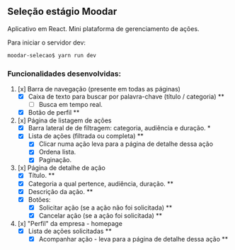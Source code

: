 ## Seleção estágio Moodar

Aplicativo em React. Mini plataforma de gerenciamento de ações.

Para iniciar o servidor dev:
```bash
moodar-selecao$ yarn run dev
```

### Funcionalidades desenvolvidas:

1. [x] Barra de navegação (presente em todas as páginas)
    * [x] Caixa de texto para buscar por palavra-chave (título / categoria) **
        * [ ] Busca em tempo real.
    * [x] Botão de perfil **
2. [x] Página de listagem de ações 
    * [x] Barra lateral de de filtragem: categoria, audiência e duração. *
    * [x] Lista de ações (filtrada ou completa) **
        * [x] Clicar numa ação leva para a página de detalhe dessa ação
        * [x] Ordena lista.
        * [x] Paginação.
3. [x] Página de detalhe de ação 
    * [x] Título. **
    * [x] Categoria a qual pertence, audiência, duração. **
    * [x] Descrição da ação. **
    * [x] Botões:
        * [x] Solicitar ação    (se a ação não foi solicitada) **
        * [x] Cancelar ação     (se a ação foi solicitada) **
4. [x] "Perfil" da empresa - homepage 
    * [x] Lista de ações solicitadas **
        * [x] Acompanhar ação - leva para a página de detalhe dessa ação **
